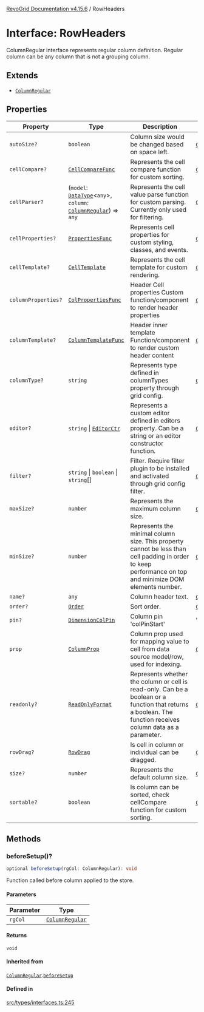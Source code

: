 [RevoGrid Documentation v4.15.6](README.md) / RowHeaders

# Interface: RowHeaders

ColumnRegular interface represents regular column definition.
Regular column can be any column that is not a grouping column.

## Extends

- [`ColumnRegular`](Interface.ColumnRegular.md)

## Properties

| Property | Type | Description | Inherited from | Defined in |
| ------ | ------ | ------ | ------ | ------ |
| `autoSize?` | `boolean` | Column size would be changed based on space left. | [`ColumnRegular`](Interface.ColumnRegular.md).`autoSize` | [src/types/interfaces.ts:221](https://github.com/revolist/revogrid/blob/8ab186c1ae2faee97d25784acff6dbf4187524f8/src/types/interfaces.ts#L221) |
| `cellCompare?` | [`CellCompareFunc`](TypeAlias.CellCompareFunc.md) | Represents the cell compare function for custom sorting. | [`ColumnRegular`](Interface.ColumnRegular.md).`cellCompare` | [src/types/interfaces.ts:187](https://github.com/revolist/revogrid/blob/8ab186c1ae2faee97d25784acff6dbf4187524f8/src/types/interfaces.ts#L187) |
| `cellParser?` | (`model`: [`DataType`](TypeAlias.DataType.md)\<`any`\>, `column`: [`ColumnRegular`](Interface.ColumnRegular.md)) => `any` | Represents the cell value parse function for custom parsing. Currently only used for filtering. | [`ColumnRegular`](Interface.ColumnRegular.md).`cellParser` | [src/types/interfaces.ts:193](https://github.com/revolist/revogrid/blob/8ab186c1ae2faee97d25784acff6dbf4187524f8/src/types/interfaces.ts#L193) |
| `cellProperties?` | [`PropertiesFunc`](TypeAlias.PropertiesFunc.md) | Represents cell properties for custom styling, classes, and events. | [`ColumnRegular`](Interface.ColumnRegular.md).`cellProperties` | [src/types/interfaces.ts:179](https://github.com/revolist/revogrid/blob/8ab186c1ae2faee97d25784acff6dbf4187524f8/src/types/interfaces.ts#L179) |
| `cellTemplate?` | [`CellTemplate`](Interface.CellTemplate.md) | Represents the cell template for custom rendering. | [`ColumnRegular`](Interface.ColumnRegular.md).`cellTemplate` | [src/types/interfaces.ts:183](https://github.com/revolist/revogrid/blob/8ab186c1ae2faee97d25784acff6dbf4187524f8/src/types/interfaces.ts#L183) |
| `columnProperties?` | [`ColPropertiesFunc`](TypeAlias.ColPropertiesFunc.md) | Header Cell properties Custom function/component to render header properties | [`ColumnRegular`](Interface.ColumnRegular.md).`columnProperties` | [src/types/interfaces.ts:122](https://github.com/revolist/revogrid/blob/8ab186c1ae2faee97d25784acff6dbf4187524f8/src/types/interfaces.ts#L122) |
| `columnTemplate?` | [`ColumnTemplateFunc`](TypeAlias.ColumnTemplateFunc.md) | Header inner template Function/component to render custom header content | [`ColumnRegular`](Interface.ColumnRegular.md).`columnTemplate` | [src/types/interfaces.ts:117](https://github.com/revolist/revogrid/blob/8ab186c1ae2faee97d25784acff6dbf4187524f8/src/types/interfaces.ts#L117) |
| `columnType?` | `string` | Represents type defined in columnTypes property through grid config. | [`ColumnRegular`](Interface.ColumnRegular.md).`columnType` | [src/types/interfaces.ts:241](https://github.com/revolist/revogrid/blob/8ab186c1ae2faee97d25784acff6dbf4187524f8/src/types/interfaces.ts#L241) |
| `editor?` | `string` \| [`EditorCtr`](TypeAlias.EditorCtr.md) | Represents a custom editor defined in editors property. Can be a string or an editor constructor function. | [`ColumnRegular`](Interface.ColumnRegular.md).`editor` | [src/types/interfaces.ts:175](https://github.com/revolist/revogrid/blob/8ab186c1ae2faee97d25784acff6dbf4187524f8/src/types/interfaces.ts#L175) |
| `filter?` | `string` \| `boolean` \| `string`[] | Filter. Require filter plugin to be installed and activated through grid config filter. | [`ColumnRegular`](Interface.ColumnRegular.md).`filter` | [src/types/interfaces.ts:225](https://github.com/revolist/revogrid/blob/8ab186c1ae2faee97d25784acff6dbf4187524f8/src/types/interfaces.ts#L225) |
| `maxSize?` | `number` | Represents the maximum column size. | [`ColumnRegular`](Interface.ColumnRegular.md).`maxSize` | [src/types/interfaces.ts:170](https://github.com/revolist/revogrid/blob/8ab186c1ae2faee97d25784acff6dbf4187524f8/src/types/interfaces.ts#L170) |
| `minSize?` | `number` | Represents the minimal column size. This property cannot be less than cell padding in order to keep performance on top and minimize DOM elements number. | [`ColumnRegular`](Interface.ColumnRegular.md).`minSize` | [src/types/interfaces.ts:166](https://github.com/revolist/revogrid/blob/8ab186c1ae2faee97d25784acff6dbf4187524f8/src/types/interfaces.ts#L166) |
| `name?` | `any` | Column header text. | [`ColumnRegular`](Interface.ColumnRegular.md).`name` | [src/types/interfaces.ts:217](https://github.com/revolist/revogrid/blob/8ab186c1ae2faee97d25784acff6dbf4187524f8/src/types/interfaces.ts#L217) |
| `order?` | [`Order`](TypeAlias.Order.md) | Sort order. | [`ColumnRegular`](Interface.ColumnRegular.md).`order` | [src/types/interfaces.ts:233](https://github.com/revolist/revogrid/blob/8ab186c1ae2faee97d25784acff6dbf4187524f8/src/types/interfaces.ts#L233) |
| `pin?` | [`DimensionColPin`](TypeAlias.DimensionColPin.md) | Column pin 'colPinStart'|'colPinEnd'. | [`ColumnRegular`](Interface.ColumnRegular.md).`pin` | [src/types/interfaces.ts:213](https://github.com/revolist/revogrid/blob/8ab186c1ae2faee97d25784acff6dbf4187524f8/src/types/interfaces.ts#L213) |
| `prop` | [`ColumnProp`](TypeAlias.ColumnProp.md) | Column prop used for mapping value to cell from data source model/row, used for indexing. | [`ColumnRegular`](Interface.ColumnRegular.md).`prop` | [src/types/interfaces.ts:209](https://github.com/revolist/revogrid/blob/8ab186c1ae2faee97d25784acff6dbf4187524f8/src/types/interfaces.ts#L209) |
| `readonly?` | [`ReadOnlyFormat`](TypeAlias.ReadOnlyFormat.md) | Represents whether the column or cell is read-only. Can be a boolean or a function that returns a boolean. The function receives column data as a parameter. | [`ColumnRegular`](Interface.ColumnRegular.md).`readonly` | [src/types/interfaces.ts:156](https://github.com/revolist/revogrid/blob/8ab186c1ae2faee97d25784acff6dbf4187524f8/src/types/interfaces.ts#L156) |
| `rowDrag?` | [`RowDrag`](TypeAlias.RowDrag.md) | Is cell in column or individual can be dragged. | [`ColumnRegular`](Interface.ColumnRegular.md).`rowDrag` | [src/types/interfaces.ts:237](https://github.com/revolist/revogrid/blob/8ab186c1ae2faee97d25784acff6dbf4187524f8/src/types/interfaces.ts#L237) |
| `size?` | `number` | Represents the default column size. | [`ColumnRegular`](Interface.ColumnRegular.md).`size` | [src/types/interfaces.ts:160](https://github.com/revolist/revogrid/blob/8ab186c1ae2faee97d25784acff6dbf4187524f8/src/types/interfaces.ts#L160) |
| `sortable?` | `boolean` | Is column can be sorted, check cellCompare function for custom sorting. | [`ColumnRegular`](Interface.ColumnRegular.md).`sortable` | [src/types/interfaces.ts:229](https://github.com/revolist/revogrid/blob/8ab186c1ae2faee97d25784acff6dbf4187524f8/src/types/interfaces.ts#L229) |

## Methods

### beforeSetup()?

```ts
optional beforeSetup(rgCol: ColumnRegular): void
```

Function called before column applied to the store.

#### Parameters

| Parameter | Type |
| ------ | ------ |
| `rgCol` | [`ColumnRegular`](Interface.ColumnRegular.md) |

#### Returns

`void`

#### Inherited from

[`ColumnRegular`](Interface.ColumnRegular.md).[`beforeSetup`](Interface.ColumnRegular.md#beforesetup)

#### Defined in

[src/types/interfaces.ts:245](https://github.com/revolist/revogrid/blob/8ab186c1ae2faee97d25784acff6dbf4187524f8/src/types/interfaces.ts#L245)
